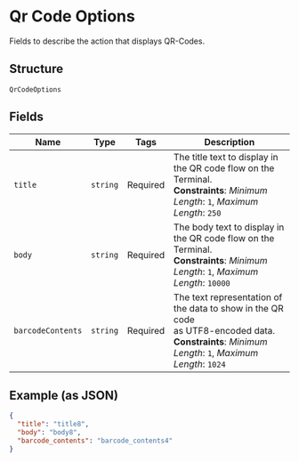 <!-- Optimized: 2025-10-06 -->
<!-- RPM: 1.6.2.1.1.6.2.1_qr-code-options_20251006 -->
<!-- Session: E2E RPM DNA Application -->
<!-- AOM: RND (Reggie & Dro) -->
<!-- COI: TECHNOLOGY -->
<!-- RPM: HIGH -->
<!-- ACTION: BUILD -->


# Qr Code Options

Fields to describe the action that displays QR-Codes.

## Structure

`QrCodeOptions`

## Fields

| Name | Type | Tags | Description |
|  --- | --- | --- | --- |
| `title` | `string` | Required | The title text to display in the QR code flow on the Terminal.<br>**Constraints**: *Minimum Length*: `1`, *Maximum Length*: `250` |
| `body` | `string` | Required | The body text to display in the QR code flow on the Terminal.<br>**Constraints**: *Minimum Length*: `1`, *Maximum Length*: `10000` |
| `barcodeContents` | `string` | Required | The text representation of the data to show in the QR code<br>as UTF8-encoded data.<br>**Constraints**: *Minimum Length*: `1`, *Maximum Length*: `1024` |

## Example (as JSON)

```json
{
  "title": "title8",
  "body": "body8",
  "barcode_contents": "barcode_contents4"
}
```
